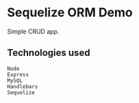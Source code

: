 # Sequelize ORM Demo
Simple CRUD app.

## Technologies used
```
Node
Express
MySQL
Handlebars
Sequelize